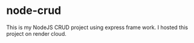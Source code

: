 # node-crud
This is my NodeJS CRUD project using express frame work.
I hosted this project on render cloud.
